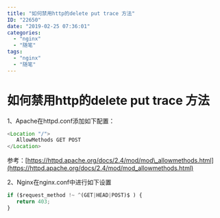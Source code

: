 ```yaml
---
title: "如何禁用http的delete put trace 方法"
ID: "22650"
date: "2019-02-25 07:36:01"
categories: 
  - "nginx"
  - "随笔"
tags: 
  - "nginx"
  - "随笔"
---
```


# 如何禁用http的delete put trace 方法

1、Apache在httpd.conf添加如下配置：

``` js 
<Location "/">
   AllowMethods GET POST
</Location>
```

参考：[https://httpd.apache.org/docs/2.4/mod/mod\_allowmethods.html](https://httpd.apache.org/docs/2.4/mod/mod_allowmethods.html)

2、Nginx在nginx.conf中进行如下设置

``` js 
if ($request_method !~ ^(GET|HEAD|POST)$ ) {
   return 403;
}
```
